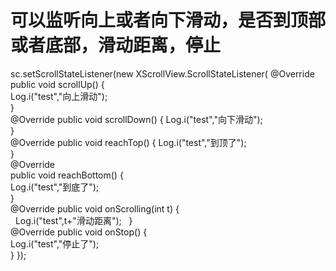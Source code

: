 # 可以监听向上或者向下滑动，是否到顶部或者底部，滑动距离，停止
sc.setScrollStateListener(new XScrollView.ScrollStateListener(
    @Override    public void scrollUp() {        
    Log.i("test","向上滑动");    
    }   
    @Override    public void scrollDown() {
    Log.i("test","向下滑动");    
    }    
    @Override    public void reachTop() {
    Log.i("test","到顶了");    
    }   
    @Override   
    public void reachBottom() {  
    Log.i("test","到底了");   
    }    
    @Override    public void onScrolling(int t) {       
    Log.i("test",t+"滑动距离");   
    }   
    @Override    public void onStop() {       
    Log.i("test","停止了");    
    }
});
